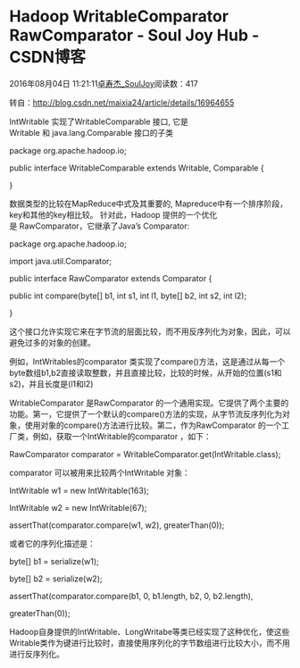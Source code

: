 # Hadoop WritableComparator RawComparator - Soul Joy Hub - CSDN博客

2016年08月04日 11:21:11[卓寿杰_SoulJoy](https://me.csdn.net/u011239443)阅读数：417



转自：http://blog.csdn.net/maixia24/article/details/16964655

IntWritable 实现了WritableComparable 接口, 它是Writable 和 java.lang.Comparable 接口的子类

package org.apache.hadoop.io;

public interface WritableComparable<T> extends Writable, Comparable<T> {

}

数据类型的比较在MapReduce中式及其重要的, Mapreduce中有一个排序阶段，key和其他的key相比较。 针对此，Hadoop 提供的一个优化是 RawComparator，它继承了Java’s Comparator:

package org.apache.hadoop.io;

import java.util.Comparator;

public interface RawComparator<T> extends Comparator<T> {

public int compare(byte[] b1, int s1, int l1, byte[] b2, int s2, int l2);

}

这个接口允许实现它来在字节流的层面比较，而不用反序列化为对象，因此，可以避免过多的对象的创建。

例如，IntWritables的comparator 类实现了compare()方法，这是通过从每一个byte数组b1,b2直接读取整数，并且直接比较，比较的时候，从开始的位置(s1和s2)，并且长度是(l1和l2)

WritableComparator 是RawComparator 的一个通用实现。它提供了两个主要的功能。第一，它提供了一个默认的compare()方法的实现，从字节流反序列化为对象，使用对象的compare()方法进行比较。第二，作为RawComparator 的一个工厂类，例如，获取一个IntWritable的comparator ，如下：

RawComparator<IntWritable> comparator = WritableComparator.get(IntWritable.class);

comparator 可以被用来比较两个IntWritable 对象：

IntWritable w1 = new IntWritable(163);

IntWritable w2 = new IntWritable(67);

assertThat(comparator.compare(w1, w2), greaterThan(0));

或者它的序列化描述是：

byte[] b1 = serialize(w1);

byte[] b2 = serialize(w2);

assertThat(comparator.compare(b1, 0, b1.length, b2, 0, b2.length),

greaterThan(0));

Hadoop自身提供的IntWritable、LongWritabe等类已经实现了这种优化，使这些Writable类作为键进行比较时，直接使用序列化的字节数组进行比较大小，而不用进行反序列化。


